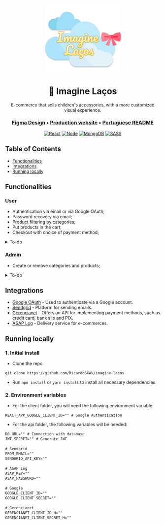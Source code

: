<div align="center">
  <img src=".github/logo.png" width="250px" align="center"/>
</div>

<h1 align="center">
  🎀 Imagine Laços
</h1>

<p align="center">E-commerce that sells children's accessories, with a more customized visual experience.</p>

<h3 align="center">
  <a href="https://www.figma.com/file/EQarsX2XaixUfXgMY6gvTo/Imagine-La%C3%A7os?node-id=0%3A1">Figma Design</a> •
  <a href="">Production website</a> •
  <a href="README.md">Portuguese README</a>
</h3>

<div align="center">

  [![React](https://img.shields.io/badge/React-20232A?style=for-the-badge&logo=react&logoColor=61DAFB)](#)
  [![Node](https://img.shields.io/badge/Node.js-43853D?style=for-the-badge&logo=node.js&logoColor=white)](#)
  [![MongoDB](https://img.shields.io/badge/MongoDB-4EA94B?style=for-the-badge&logo=mongodb&logoColor=white)](#)
  [![SASS](https://img.shields.io/badge/Sass-CC6699?style=for-the-badge&logo=sass&logoColor=white)](#)
  
</div>

## Table of Contents
- [Functionalities](#Functionalities)
- [Integrations](#Integrations)
- [Running locally](#Running-locally)

<h2>Functionalities</h2>

<h3>User</h3>

* Authentication via email or via Google OAuth;
* Password recovery via email;
* Product filtering by categories;
* Put products in the cart;
* Checkout with choice of payment method;
<details>
  <summary>To-do</summary>
  
  * Filter products by other parameters;
  * View ongoing orders and previous orders;
</details>

<h3>Admin</h3>

* Create or remove categories and products;
<details>
  <summary>To-do</summary>
  
  * View orders and postal information;
  * Listing of users;
  * Page with sales statistics;
</details>

<h2>Integrations</h2>

* [Google OAuth](https://console.cloud.google.com) - Used to authenticate via a Google account.
* [Sendgrid](https://sendgrid.com) - Platform for sending emails.
* [Gerencianet](https://gerencianet.com.br) - Offers an API for implementing payment methods, such as credit card, bank slip and PIX.
* [ASAP Log](https://asaplog.com.br) - Delivery service for e-commerces.

<h2>Running locally</h2>

### 1. Initial install
* Clone the repo.
```
git clone https://github.com/RicardoSXAV/imagine-lacos
```
* Run ```npm install``` or ```yarn install``` to install all necessary dependencies.

### 2. Environment variables

* For the client folder, you will need the following environment variable:
```env
REACT_APP_GOOGLE_CLIENT_ID="" # Google Authentication
```
* For the api folder, the following variables will be needed:
```env
DB_URL="" # Connection with database
JWT_SECRET="" # Generate JWT

# Sendgrid
FROM_EMAIL=""
SENDGRID_API_KEY=""

# ASAP Log
ASAP_KEY=""
ASAP_PASSWORD=""

# Google
GOOGLE_CLIENT_ID=""
GOOGLE_CLIENT_SECRET=""

# Gerencianet
GERENCIANET_CLIENT_ID_H=""
GERENCIANET_CLIENT_SECRET_H=""
```
